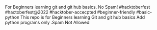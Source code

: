For Beginners learning git and git hub basics. No Spam!
#hacktoberfest #hactoberfest@2022 #hacktober-accecpted #beginner-friendly
#basic-python
This repo is for Beginners learning Git and git hub basics Add python programs only .Spam Not Allowed